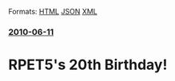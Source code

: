 
Formats: [HTML](/news/2010/06/11/rpet5-s-20th-birthday.html)  [JSON](/news/2010/06/11/rpet5-s-20th-birthday.json)  [XML](/news/2010/06/11/rpet5-s-20th-birthday.xml)  

### [2010-06-11](/news/2010/06/11/index.md)

##### 
# RPET5's 20th Birthday!



